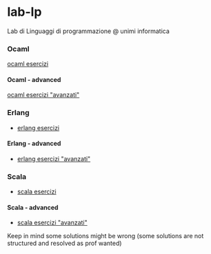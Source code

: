 # lab-lp

Lab di Linguaggi di programmazione @ unimi informatica

### Ocaml
[ocaml esercizi](https://cazzola.di.unimi.it/lp-lab1.html)
#### Ocaml - advanced
[ocaml esercizi "avanzati"](https://cazzola.di.unimi.it/lp-lab2.html)

### Erlang
* [erlang esercizi ](https://cazzola.di.unimi.it/lp-lab3.html)
#### Erlang - advanced
* [erlang esercizi "avanzati"](https://cazzola.di.unimi.it/lp-lab4.html)

### Scala
* [scala esercizi ](https://cazzola.di.unimi.it/lp-lab5.html)
#### Scala - advanced
* [scala esercizi "avanzati"](https://cazzola.di.unimi.it/lp-lab6.html)

Keep in mind some solutions might be wrong (some solutions are not structured and resolved as prof wanted)
